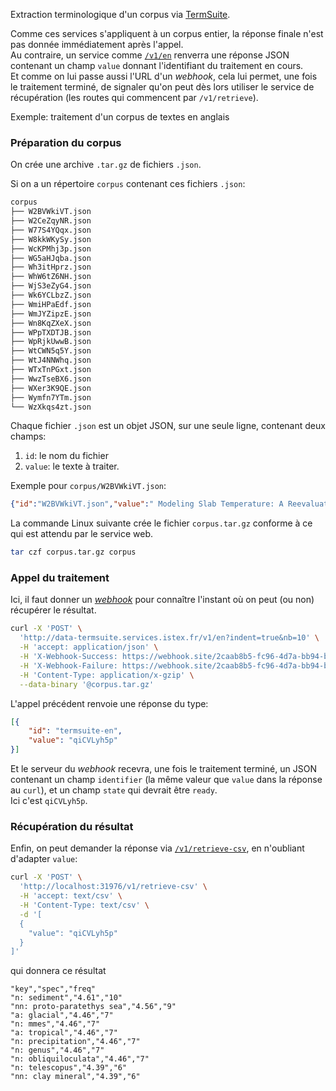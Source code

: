 Extraction terminologique d'un corpus via [TermSuite](https://termsuite.github.io/).

Comme ces services s'appliquent à un corpus entier, la réponse finale n'est pas
donnée immédiatement après l'appel.  
Au contraire, un service comme [`/v1/en`](#data-termsuite/post-v1-en) renverra
une réponse JSON contenant un champ `value` donnant l'identifiant du traitement
en cours.  
Et comme on lui passe aussi l'URL d'un *webhook*, cela lui permet, une fois le
traitement terminé, de signaler qu'on peut dès lors utiliser le service de
récupération (les routes qui commencent par `/v1/retrieve`).  

Exemple: traitement d'un corpus de textes en anglais

### Préparation du corpus

On crée une archive `.tar.gz` de fichiers `.json`.

Si on a un répertoire `corpus` contenant ces fichiers `.json`:

```txt
corpus
├── W2BVWkiVT.json
├── W2CeZqyNR.json
├── W77S4YQqx.json
├── W8kkWKySy.json
├── WcKPMhj3p.json
├── WG5aHJqba.json
├── Wh3itHprz.json
├── WhW6tZ6NH.json
├── WjS3eZyG4.json
├── Wk6YCLbzZ.json
├── WmiHPaEdf.json
├── WmJYZipzE.json
├── Wn8KqZXeX.json
├── WPpTXDTJB.json
├── WpRjkUwwB.json
├── WtCWN5q5Y.json
├── WtJ4NNWhq.json
├── WTxTnPGxt.json
├── WwzTseBX6.json
├── WXer3K9QE.json
├── Wymfn7YTm.json
└── WzXkqs4zt.json
```

Chaque fichier `.json` est un objet JSON, sur une seule ligne, contenant deux champs:

1. `id`: le nom du fichier
2. `value`: le texte à traiter.

Exemple pour `corpus/W2BVWkiVT.json`:

```json
{"id":"W2BVWkiVT.json","value":" Modeling Slab Temperature: A Reevaluation of the Thermal Parameter . [...]"}
```

La commande Linux suivante crée le fichier `corpus.tar.gz` conforme à ce qui est
attendu par le service web.

```bash
tar czf corpus.tar.gz corpus
```

### Appel du traitement

Ici, il faut donner un [*webhook*](https://fr.wikipedia.org/wiki/Webhook) pour
connaître l'instant où on peut (ou non) récupérer le résultat.

```bash
curl -X 'POST' \
  'http://data-termsuite.services.istex.fr/v1/en?indent=true&nb=10' \
  -H 'accept: application/json' \
  -H 'X-Webhook-Success: https://webhook.site/2caab8b5-fc96-4d7a-bb94-bdda20977830' \
  -H 'X-Webhook-Failure: https://webhook.site/2caab8b5-fc96-4d7a-bb94-bdda20977830' \
  -H 'Content-Type: application/x-gzip' \
  --data-binary '@corpus.tar.gz'
```

L'appel précédent renvoie une réponse du type:

```json
[{
    "id": "termsuite-en",
    "value": "qiCVLyh5p"
}]
```

Et le serveur du *webhook* recevra, une fois le traitement terminé, un JSON
contenant un champ `identifier` (la même valeur que `value` dans la réponse au
`curl`), et un champ `state` qui devrait être `ready`.  
Ici c'est `qiCVLyh5p`.

### Récupération du résultat

Enfin, on peut demander la réponse via
[`/v1/retrieve-csv`](#data-termsuite/post-v1-retrieve-csv), en n'oubliant
d'adapter `value`:

```bash
curl -X 'POST' \
  'http://localhost:31976/v1/retrieve-csv' \
  -H 'accept: text/csv' \
  -H 'Content-Type: text/csv' \
  -d '[
  {
    "value": "qiCVLyh5p"
  }
]'
```

qui donnera ce résultat

```csv
"key","spec","freq"
"n: sediment","4.61","10"
"nn: proto-paratethys sea","4.56","9"
"a: glacial","4.46","7"
"n: mmes","4.46","7"
"a: tropical","4.46","7"
"n: precipitation","4.46","7"
"n: genus","4.46","7"
"n: obliquiloculata","4.46","7"
"n: telescopus","4.39","6"
"nn: clay mineral","4.39","6"
```
